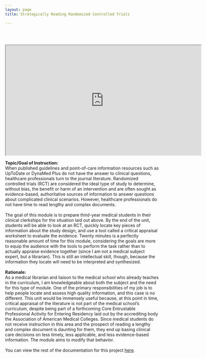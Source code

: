 ```yaml
---
layout: page
title: Strategically Reading Randomized Controlled Trials

---
```

<BR><BR>
<iframe src="https://drive.google.com/file/d/1p4KyTve39Y6XTSm1KSv5f8GfUqxdewWS/preview" width="640" height="360"></iframe>

**Topic/Goal of Instruction:**<BR>
When published guidelines and point-of-care information resources such as UpToDate or DynaMed Plus do not have the answer to clinical questions, healthcare professionals turn to the journal literature. Randomized controlled trials (RCT) are considered the ideal type of study to determine, without bias, the benefit or harm of an intervention and are often sought as evidence-based, authoritative sources of information to answer questions about complicated clinical scenarios. However, healthcare professionals do not have time to read lengthy and complex documents.<BR><BR>
The goal of this module is to prepare third-year medical students in their clinical clerkships for the situation laid out above. By the end of the unit, students will be able to look at an RCT, quickly locate key pieces of information about the study design, and use a tool called a critical appraisal worksheet to evaluate the evidence. Twenty minutes is a perfectly reasonable amount of time for this module, considering the goals are more to equip the audience with the tools to perform the task rather than to actually appraise evidence together (since I am not a medical subject expert, but a librarian). This is still an intellectual skill, though, because the information they locate will need to be interpreted and synthesized.<BR><BR>
**Rationale:**<BR>
As a medical librarian and liaison to the medical school who already teaches in the curriculum, I am knowledgeable about both the subject and the need for this type of module. One of the primary responsibilities of my job is to help people locate and assess high quality information, and this case is no different. This unit would be immensely useful because, at this point in time, critical appraisal of the literature is not part of the medical school’s curriculum, despite being part of a forthcoming Core Entrustable Professional Activity for Entering Residency laid out by the accrediting body the Association of American Medical Colleges. Since medical students do not receive instruction in this area and the prospect of reading a lengthy and complex document is daunting for them, they end up basing clinical care decisions on less timely, less applicable, and less evidence-based information. The module aims to modify that behavior.<BR><BR>
You can view the rest of the documentation for this project <a href="/idt-portfolio/200x/docs/signature.pdf">here</a>.
